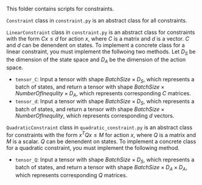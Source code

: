 This folder contains scripts for constraints.

`Constraint` class in `constraint.py` is an abstract class for all constraints.

`LinearConstraint` class in `constraint.py` is an abstract class for constraints with the form $Cx\leq d$ for action $x$, where $C$ is a matrix and $d$ is a vector.
$C$ and $d$ can be denendent on states.
To implement a concrete class for a linear constraint, you must implement the follwoing two methods. Let $D_S$ be the dimension of the state space and $D_A$ be the dimension of the action space.
- `tensor_C`: Input a tensor with shape $\textit{BatchSize}\times D_S$, which represents a batch of states, and return a tensor with shape $\textit{BatchSize}\times \textit{NumberOfInequlity} \times D_A$, which represents corresponding $C$ matrices.
- `tensor_d`: Input a tensor with shape $\textit{BatchSize}\times D_S$, which represents a batch of states, and return a tensor with shape $\textit{BatchSize}\times \textit{NumberOfInequlity}$, which represents corresponding $d$ vectors.

`QuadraticConstraint` class in `quadratic_constraint.py` is an abstract class for constraints with the form $x^{T}Qx\leq M$ for action $x$, where $Q$ is a matrix and $M$ is a scalar.
$Q$ can be denendent on states.
To implement a concrete class for a quadratic constraint, you must implement the following method.
- `tensor_Q`: Input a tensor with shape $\textit{BatchSize}\times D_S$, which represents a batch of states, and return a tensor with shape $\textit{BatchSize}\times D_A \times D_A$, which represents corresponding $Q$ matrices.

